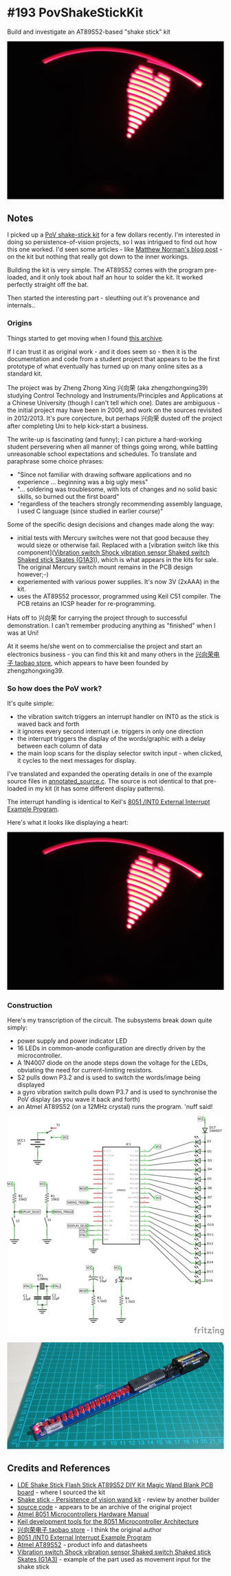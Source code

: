 # #193 PovShakeStickKit

Build and investigate an AT89S52-based "shake stick" kit

![PovShakeStickKit_demo](./assets/PovShakeStickKit_demo.jpg?raw=true)

## Notes

I picked up a [PoV shake-stick kit](http://www.aliexpress.com/item/LDE-Shake-Stick-Flash-Stick-AT89S52-DIY-Kit-Magic-Wand-Blank-PCB-board/32496601767.html) for a few dollars recently. I'm interested in doing so persistence-of-vision projects,
so I was intrigued to find out how this one worked. I'd seen some articles - like
[Matthew Norman's blog post](http://mattnorman.co.uk/2015/Flash-Stick-AT89S52-DIY-Kit-Magic-Wand-review/) -
on the kit but nothing that really got down to the inner workings.

Building the kit is very simple.
The AT89S52 comes with the program pre-loaded, and it only took about half an hour to solder the kit.
It worked perfectly straight off the bat.

Then started the interesting part - sleuthing out it's provenance and internals..

### Origins

Things started to get moving when I found [this archive](http://pan.baidu.com/share/link?shareid=532839&uk=1161248057).

If I can trust it as original work - and it does seem so - then it is the documentation and code from a student project
that appears to be the first prototype of what eventually has turned up on many online sites as a standard kit.

The project was by Zheng Zhong Xing 兴向荣 (aka zhengzhongxing39) studying Control Technology and Instruments/Principles and Applications
at a Chinese University (though I can't tell which one). Dates are ambiguous - the initial project may have been in 2009, and work on the sources revisited in 2012/2013. It's pure conjecture, but perhaps 兴向荣 dusted off the project after completing Uni to help kick-start a business.

The write-up is fascinating (and funny); I can picture a hard-working student persevering when all manner of things going wrong,
while battling unreasonable school expectations and schedules.
To translate and paraphrase some choice phrases:
* "Since not familiar with drawing software applications and no experience ... beginning was a big ugly mess"
* "... soldering was troublesome, with lots of changes and no solid basic skills, so burned out the first board"
* "regardless of the teachers strongly recommending assembly language, I used C language (since studied in earlier course)"

Some of the specific design decisions and changes made along the way:
* initial tests with Mercury switches were not that good because they would sieze or otherwise fail. Replaced with a [vibration switch like this component]([Vibration switch Shock vibration sensor Shaked switch Shaked stick Skates (G1A3)](http://www.aliexpress.com/item/Vibration-switch-Shock-vibration-sensor-Shaked-switch-Shaked-stick-Skates-G1A3/1898867376.html?spm=2114.01010208.8.5.VTwjvL)), which is what appears in the kits for sale. The original Mercury switch mount remains in the PCB design however;-)
* experiemented with various power supplies. It's now 3V (2xAAA) in the kit.
* uses the AT89S52 processor, programmed using Keil C51 compiler. The PCB retains an ICSP header for re-programming.

Hats off to 兴向荣 for carrying the project through to successful demonstration.
I can't remember producing anything as "finished" when I was at Uni!

At it seems he/she went on to commercialise the project and start an electronics business - you can find this kit and many others in the
[兴向荣电子 taobao store](https://792758921.world.taobao.com/shop/view_shop.htm?user_number_id=155126737), which appears to have been founded by zhengzhongxing39.

### So how does the PoV work?

It's quite simple:

* the vibration switch triggers an interrupt handler on INT0 as the stick is waved back and forth
* it ignores every second interrupt i.e. triggers in only one direction
* the interrupt triggers the display of the words/graphic with a delay between each column of data
* the main loop scans for the display selector switch input - when clicked, it cycles to the next messages for display.

I've translated and expanded the operating details in one of the example source files in [annotated_source.c](./annotated_source.c).
The source is not identical to that pre-loaded in my kit (it has some different display patterns).

The interrupt handling is identical to Keil's [8051 /INT0 External Interrupt Example Program](http://www.keil.com/download/docs/188.asp).

Here's what it looks like displaying a heart:

![PovShakeStickKit_demo](./assets/PovShakeStickKit_demo.jpg?raw=true)

### Construction

Here's my transcription of the circuit. The subsystems break down quite simply:
* power supply and power indicator LED
* 16 LEDs in common-anode configuration are directly driven by the microcontroller.
* A 1N4007 diode on the anode steps down the voltage for the LEDs, obviating the need for current-limiting resistors.
* S2 pulls down P3.2 and is used to switch the words/image being displayed
* a gyro vibration switch pulls down P3.7 and is used to synchronise the PoV display (as you wave it back and forth)
* an Atmel AT89S52 (on a 12MHz crystal) runs the program. 'nuff said!

![The Schematic](./assets/PovShakeStickKit_schematic.jpg?raw=true)

![The Build](./assets/PovShakeStickKit_build.jpg?raw=true)

## Credits and References
* [LDE Shake Stick Flash Stick AT89S52 DIY Kit Magic Wand Blank PCB board](http://www.aliexpress.com/item/LDE-Shake-Stick-Flash-Stick-AT89S52-DIY-Kit-Magic-Wand-Blank-PCB-board/32496601767.html) - where I sourced the kit
* [Shake stick - Persistence of vision wand kit](http://mattnorman.co.uk/2015/Flash-Stick-AT89S52-DIY-Kit-Magic-Wand-review/) - review by another builder
* [source code](http://pan.baidu.com/share/link?shareid=532839&uk=1161248057) - appears to be an archive of the original project
* [Atmel 8051 Microcontrollers Hardware Manual](http://www.atmel.com/Images/doc4316.pdf)
* [Keil development tools for the 8051 Microcontroller Architecture](http://www.keil.com/c51/)
* [兴向荣电子 taobao store](https://792758921.world.taobao.com/shop/view_shop.htm?user_number_id=155126737) - I think the original author
* [8051 /INT0 External Interrupt Example Program](http://www.keil.com/download/docs/188.asp)
* [Atmel AT89S52](http://www.atmel.com/devices/at89s52.aspx) - product info and datasheets
* [Vibration switch Shock vibration sensor Shaked switch Shaked stick Skates (G1A3)](http://www.aliexpress.com/item/Vibration-switch-Shock-vibration-sensor-Shaked-switch-Shaked-stick-Skates-G1A3/1898867376.html?spm=2114.01010208.8.5.VTwjvL) - example of the part used as movement input for the shake stick